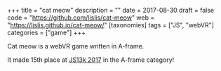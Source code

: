 +++
title = "cat meow"
description = ""
date = 2017-08-30
draft = false
code = "https://github.com/lislis/cat-meow"
web = "https://lislis.github.io/cat-meow/"
[taxonomies]
tags = ["JS", "webVR"]
categories = ["game"]
+++

Cat meow is a webVR game written in A-frame.

It made 15th place at [JS13k 2017](http://2017.js13kgames.com/) in the A-frame category!
